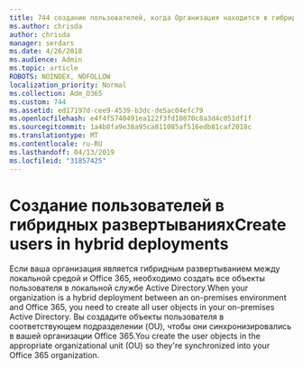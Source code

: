 ```yaml
---
title: 744 создание пользователей, когда Организация находится в гибридном режиме
ms.author: chrisda
author: chrisda
manager: serdars
ms.date: 4/26/2018
ms.audience: Admin
ms.topic: article
ROBOTS: NOINDEX, NOFOLLOW
localization_priority: Normal
ms.collection: Adm_O365
ms.custom: 744
ms.assetid: ed17197d-cee9-4539-b3dc-de5ac04efc79
ms.openlocfilehash: e4f4f5740491ea122f3fd10870c8a3d4c051df1f
ms.sourcegitcommit: 1a4b8fa9e38a95ca811085af516edb81caf2018c
ms.translationtype: MT
ms.contentlocale: ru-RU
ms.lasthandoff: 04/13/2019
ms.locfileid: "31857425"
---
```

# <a name="create-users-in-hybrid-deployments"></a><span data-ttu-id="6a077-102">Создание пользователей в гибридных развертываниях</span><span class="sxs-lookup"><span data-stu-id="6a077-102">Create users in hybrid deployments</span></span>

<span data-ttu-id="6a077-103">Если ваша организация является гибридным развертыванием между локальной средой и Office 365, необходимо создать все объекты пользователя в локальной службе Active Directory.</span><span class="sxs-lookup"><span data-stu-id="6a077-103">When your organization is a hybrid deployment between an on-premises environment and Office 365, you need to create all user objects in your on-premises Active Directory.</span></span> <span data-ttu-id="6a077-104">Вы создадите объекты пользователя в соответствующем подразделении (OU), чтобы они синхронизировались в вашей организации Office 365.</span><span class="sxs-lookup"><span data-stu-id="6a077-104">You create the user objects in the appropriate organizational unit (OU) so they're synchronized into your Office 365 organization.</span></span>
